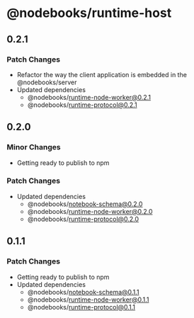 # @nodebooks/runtime-host

## 0.2.1

### Patch Changes

- Refactor the way the client application is embedded in the @nodebooks/server
- Updated dependencies
  - @nodebooks/runtime-node-worker@0.2.1
  - @nodebooks/runtime-protocol@0.2.1

## 0.2.0

### Minor Changes

- Getting ready to publish to npm

### Patch Changes

- Updated dependencies
  - @nodebooks/notebook-schema@0.2.0
  - @nodebooks/runtime-node-worker@0.2.0
  - @nodebooks/runtime-protocol@0.2.0

## 0.1.1

### Patch Changes

- Getting ready to publish to npm
- Updated dependencies
  - @nodebooks/notebook-schema@0.1.1
  - @nodebooks/runtime-node-worker@0.1.1
  - @nodebooks/runtime-protocol@0.1.1
